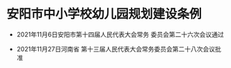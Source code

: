 # 安阳市中小学校幼儿园规划建设条例

- 2021年11月6日安阳市第十四届人民代表大会常务
  委员会第二十六次会议通过

- 2021年11月27日河南省
  第十三届人民代表大会常务委员会第二十八次会议批准

<!-- INFO END -->
